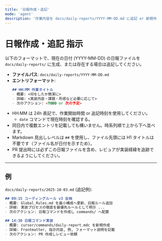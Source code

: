 ```yaml
---
title: '日報作成・追記'
mode: 'agent'
description: '作業内容を docs/daily-reports/YYYY-MM-DD.md に追記 or 新規作成するコマンドです。'
---
```


# 日報作成・追記 指示

以下のフォーマットで、現在の日付 (YYYY-MM-DD) の日報ファイルを `docs/daily-reports/` に生成、または存在する場合は追記してください。

- **ファイルパス**: `docs/daily-reports/YYYY-MM-DD.md`
- **エントリフォーマット**:
  ```markdown
  ## HH:MM 作業タイトル
  - 概要: <何をしたか簡潔に>
  - 詳細: <実装内容・課題・所感など必要に応じて>
  - 次のアクション: <TODO or 次の予定>
  ```
- HH:MM は 24h 表記で、作業開始時間 or 追記時刻を使用してください。
  - `date` コマンドで現在時刻を確認する。
- 同日内で複数エントリを記載しても構いません。時系列順で上から下へ並べます。
- Markdown 見出しレベルは `##` を使用し、ファイル先頭には H1 タイトルは不要です（ファイル名が日付を示すため）。
- PR 提出時には必ずこの日報ファイルを含め、レビュアが実装経緯を追跡できるようにしてください。

---

## 例

`docs/daily-reports/2025-10-03.md` (追記例):
```markdown
## 09:15 コーディングルール v3 反映
- 概要: Global_Rules.md を最小構成へ更新、日報ルール追加
- 詳細: 実装プロセスの徹底を最優先ルールとして明示 ...
- 次のアクション: 日報コマンドを作成し commands/ へ配置

## 14:30 日報コマンド実装
- 概要: cursor/commands/daily-report.mdc を新規作成
- 詳細: Frontmatter, 指示内容, 例, フォーマット説明を記載
- 次のアクション: PR 作成しレビュー依頼
```
